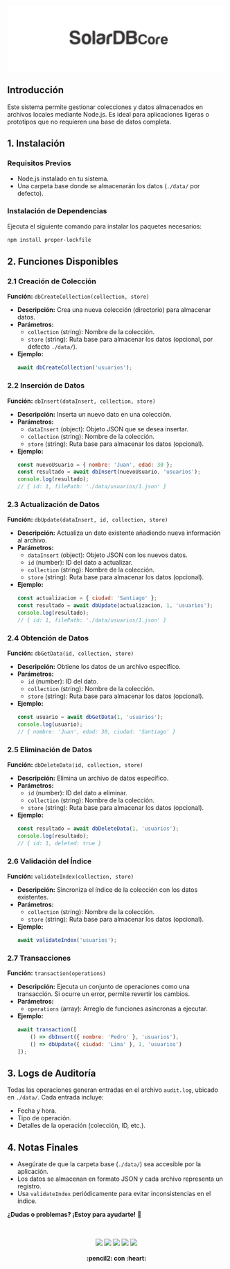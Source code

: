 



<p align="center">
  <img width="500" src="https://github.com/aaferna/SolarDB-Core/blob/main/logo.svg">
  <br>
</p>


##  Introducción
Este sistema permite gestionar colecciones y datos almacenados en archivos locales mediante Node.js. Es ideal para aplicaciones ligeras o prototipos que no requieren una base de datos completa.


## 1. Instalación

### **Requisitos Previos**
- Node.js instalado en tu sistema.
- Una carpeta base donde se almacenarán los datos (`./data/` por defecto).

### **Instalación de Dependencias**
Ejecuta el siguiente comando para instalar los paquetes necesarios:
```bash
npm install proper-lockfile
```



## 2. Funciones Disponibles

### **2.1 Creación de Colección**
**Función:** `dbCreateCollection(collection, store)`
- **Descripción:** Crea una nueva colección (directorio) para almacenar datos.
- **Parámetros:**
  - `collection` (string): Nombre de la colección.
  - `store` (string): Ruta base para almacenar los datos (opcional, por defecto `./data/`).
- **Ejemplo:**
  ```javascript
  await dbCreateCollection('usuarios');
  ```



### **2.2 Inserción de Datos**
**Función:** `dbInsert(dataInsert, collection, store)`
- **Descripción:** Inserta un nuevo dato en una colección.
- **Parámetros:**
  - `dataInsert` (object): Objeto JSON que se desea insertar.
  - `collection` (string): Nombre de la colección.
  - `store` (string): Ruta base para almacenar los datos (opcional).
- **Ejemplo:**
  ```javascript
  const nuevoUsuario = { nombre: 'Juan', edad: 30 };
  const resultado = await dbInsert(nuevoUsuario, 'usuarios');
  console.log(resultado);
  // { id: 1, filePath: './data/usuarios/1.json' }
  ```



### **2.3 Actualización de Datos**
**Función:** `dbUpdate(dataInsert, id, collection, store)`
- **Descripción:** Actualiza un dato existente añadiendo nueva información al archivo.
- **Parámetros:**
  - `dataInsert` (object): Objeto JSON con los nuevos datos.
  - `id` (number): ID del dato a actualizar.
  - `collection` (string): Nombre de la colección.
  - `store` (string): Ruta base para almacenar los datos (opcional).
- **Ejemplo:**
  ```javascript
  const actualizacion = { ciudad: 'Santiago' };
  const resultado = await dbUpdate(actualizacion, 1, 'usuarios');
  console.log(resultado);
  // { id: 1, filePath: './data/usuarios/1.json' }
  ```



### **2.4 Obtención de Datos**
**Función:** `dbGetData(id, collection, store)`
- **Descripción:** Obtiene los datos de un archivo específico.
- **Parámetros:**
  - `id` (number): ID del dato.
  - `collection` (string): Nombre de la colección.
  - `store` (string): Ruta base para almacenar los datos (opcional).
- **Ejemplo:**
  ```javascript
  const usuario = await dbGetData(1, 'usuarios');
  console.log(usuario);
  // { nombre: 'Juan', edad: 30, ciudad: 'Santiago' }
  ```



### **2.5 Eliminación de Datos**
**Función:** `dbDeleteData(id, collection, store)`
- **Descripción:** Elimina un archivo de datos específico.
- **Parámetros:**
  - `id` (number): ID del dato a eliminar.
  - `collection` (string): Nombre de la colección.
  - `store` (string): Ruta base para almacenar los datos (opcional).
- **Ejemplo:**
  ```javascript
  const resultado = await dbDeleteData(1, 'usuarios');
  console.log(resultado);
  // { id: 1, deleted: true }
  ```



### **2.6 Validación del Índice**
**Función:** `validateIndex(collection, store)`
- **Descripción:** Sincroniza el índice de la colección con los datos existentes.
- **Parámetros:**
  - `collection` (string): Nombre de la colección.
  - `store` (string): Ruta base para almacenar los datos (opcional).
- **Ejemplo:**
  ```javascript
  await validateIndex('usuarios');
  ```



### **2.7 Transacciones**
**Función:** `transaction(operations)`
- **Descripción:** Ejecuta un conjunto de operaciones como una transacción. Si ocurre un error, permite revertir los cambios.
- **Parámetros:**
  - `operations` (array): Arreglo de funciones asíncronas a ejecutar.
- **Ejemplo:**
  ```javascript
  await transaction([
      () => dbInsert({ nombre: 'Pedro' }, 'usuarios'),
      () => dbUpdate({ ciudad: 'Lima' }, 1, 'usuarios')
  ]);
  ```


## **3. Logs de Auditoría**
Todas las operaciones generan entradas en el archivo `audit.log`, ubicado en `./data/`. Cada entrada incluye:
- Fecha y hora.
- Tipo de operación.
- Detalles de la operación (colección, ID, etc.).


## **4. Notas Finales**
- Asegúrate de que la carpeta base (`./data/`) sea accesible por la aplicación.
- Los datos se almacenan en formato JSON y cada archivo representa un registro.
- Usa `validateIndex` periódicamente para evitar inconsistencias en el índice.

**¿Dudas o problemas? ¡Estoy para ayudarte!** 🚀




<p align="center">
  <br>
  <bR>
    <img src="https://img.shields.io/aaferna/downloads/aaferna/SolarDB-Core/total">  
    <img src="https://img.shields.io/aaferna/v/release/aaferna/SolarDB-Core">  
    <img src="https://img.shields.io/aaferna/release-date/aaferna/SolarDB-Core">  
    <img src="https://img.shields.io/aaferna/languages/code-size/aaferna/SolarDB-Core">
    <img src="https://img.shields.io/npm/dt/solardb-core?label=NPM%20Downloads">
  <br><br>
  <strong>:pencil2: con :heart:</strong>
</p>
